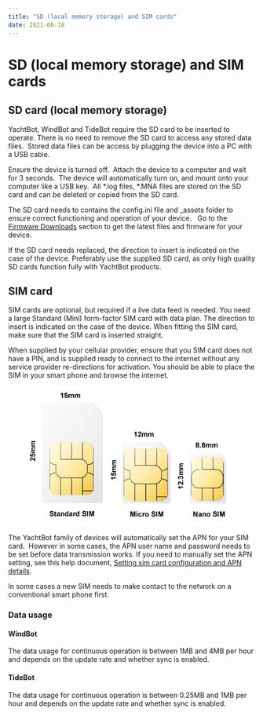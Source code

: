 ```yaml
---
title: "SD (local memory storage) and SIM cards"
date: 2021-08-18
---
```

# SD (local memory storage) and SIM cards

SD card (local memory storage)
------------------------------

YachtBot, WindBot and TideBot require the SD card to be inserted to operate. There is no need to remove the SD card to access any stored data files.  Stored data files can be access by plugging the device into a PC with a USB cable.

  

Ensure the device is turned off.  Attach the device to a computer and wait for 3 seconds.  The device will automatically turn on, and mount onto your computer like a USB key.  All \*.log files, \*.MNA files are stored on the SD card and can be deleted or copied from the SD card.  

The SD card needs to contains the config.ini file and \_assets folder to ensure correct functioning and operation of your device.   Go to the [Firmware Downloads](../../YachtBot%20Products/Firmware%20and%20Configuration%20Downloads/Firmware%20updates%20for%20YachtBot,%20WindBot,%20and%20TideBot.md) section to get the latest files and firmware for your device.

  

If the SD card needs replaced, the direction to insert is indicated on the case of the device. Preferably use the supplied SD card, as only high quality SD cards function fully with YachtBot products. 

  

SIM card
--------

SIM cards are optional, but required if a live data feed is needed. You need a large Standard (Mini) form-factor SIM card with data plan. The direction to insert is indicated on the case of the device. When fitting the SIM card, make sure that the SIM card is inserted straight. 

  

When supplied by your cellular provider, ensure that you SIM card does not have a PIN, and is supplied ready to connect to the internet without any service provider re-directions for activation. You should be able to place the SIM in your smart phone and browse the internet.

<img src="../../../assets/images/SIM-Card-Sizes.jpg" alt="Image result for sim sizes"  />  

  

The YachtBot family of devices will automatically set the APN for your SIM card.  However in some cases, the APN user name and password needs to be set before data transmission works. If you need to manually set the APN setting, see this help document, [Setting sim card configuration and APN details](../../YachtBot%20Products/YachtBot%20product%20family%20fundamentals/SIM%20data%20settings.md).

In some cases a new SIM needs to make contact to the network on a conventional smart phone first.

  

### Data usage

#### WindBot

The data usage for continuous operation is between 1MB and 4MB per hour and depends on the update rate and whether sync is enabled. 

  

#### TideBot

The data usage for continuous operation is between 0.25MB and 1MB per hour and depends on the update rate and whether sync is enabled.